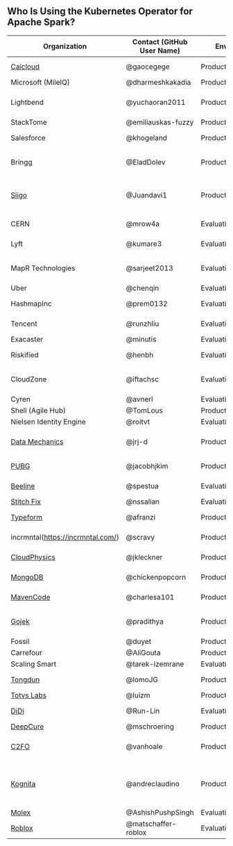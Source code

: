 ## Who Is Using the Kubernetes Operator for Apache Spark?

| Organization | Contact (GitHub User Name) | Environment | Description of Use |
| ------------- | ------------- | ------------- | ------------- |
| [Caicloud](https://intl.caicloud.io/) | @gaocegege | Production | Cloud-Native AI Platform |
| Microsoft (MileIQ) | @dharmeshkakadia | Production | AI & Analytics |
| Lightbend | @yuchaoran2011 | Production | Data Infrastructure & Operations |
| StackTome | @emiliauskas-fuzzy | Production | Data pipelines |
| Salesforce | @khogeland | Production | Data transformation |
| Bringg | @EladDolev | Production | ML & Analytics Data Platform |
| [Siigo](https://www.siigo.com) | @Juandavi1 | Production | Data Migrations & Analytics Data Platform |
| CERN|@mrow4a| Evaluation | Data Mining & Analytics |
| Lyft |@kumare3| Evaluation | ML & Data Infrastructure |
| MapR Technologies |@sarjeet2013| Evaluation | ML/AI & Analytics Data Platform |
| Uber| @chenqin| Evaluation| Spark / ML |
| HashmapInc| @prem0132 | Evaluation | Analytics Data Platform |
| Tencent | @runzhliu | Evaluation | ML Analytics Platform |
| Exacaster | @minutis | Evaluation | Data pipelines |
| Riskified | @henbh | Evaluation | Analytics Data Platform |
| CloudZone | @iftachsc | Evaluation | Big Data Analytics Consultancy |
| Cyren | @avnerl | Evaluation | Data pipelines |
| Shell (Agile Hub) | @TomLous | Production | Data pipelines |
| Nielsen Identity Engine | @roitvt | Evaluation | Data pipelines |
| [Data Mechanics](https://www.datamechanics.co)  | @jrj-d | Production | Managed Spark Platform |
| [PUBG](https://careers.pubg.com/#/en/) | @jacobhjkim | Production | ML & Data Infrastructure |
| [Beeline](https://beeline.ru) | @spestua | Evaluation | ML & Data Infrastructure |
| [Stitch Fix](https://multithreaded.stitchfix.com/) | @nssalian | Evaluation | Data pipelines |
| [Typeform](https://typeform.com/) | @afranzi | Production | Data & ML pipelines |
| incrmntal(https://incrmntal.com/) | @scravy | Production | ML & Data Infrastructure |
| [CloudPhysics](https://www.cloudphysics.com) | @jkleckner | Production | ML/AI & Analytics |
| [MongoDB](https://www.mongodb.com) | @chickenpopcorn | Production | Data Infrastructure |
| [MavenCode](https://www.mavencode.com) | @charlesa101 | Production | MLOps & Data Infrastructure |
| [Gojek](https://www.gojek.io/) | @pradithya | Production | Machine Learning Platform |
| Fossil | @duyet | Production | Data Platform |
| Carrefour | @AliGouta | Production | Data Platform |
| Scaling Smart | @tarek-izemrane | Evaluation | Data Platform |
| [Tongdun](https://www.tongdun.net/) | @lomoJG | Production | AI/ML & Analytics |
| [Totvs Labs](https://www.totvslabs.com) | @luizm | Production | Data Platform |
| [DiDi](https://www.didiglobal.com) | @Run-Lin | Evaluation | Data Infrastructure |
| [DeepCure](https://www.deepcure.ai) | @mschroering | Production | Spark / ML |
| [C2FO](https://www.c2fo.com/) | @vanhoale | Production | Data Platform / Data Infrastructure |
| [Kognita](https://kognita.com.br/) | @andreclaudino | Production | MLOps, Data Platform / Data Infrastructure, ML/AI |
| [Molex](https://www.molex.com/) | @AshishPushpSingh | Evaluation/Production | Data Platform |
| [Roblox](https://www.roblox.com/) | @matschaffer-roblox | Evaluation | Data Infrastructure |
